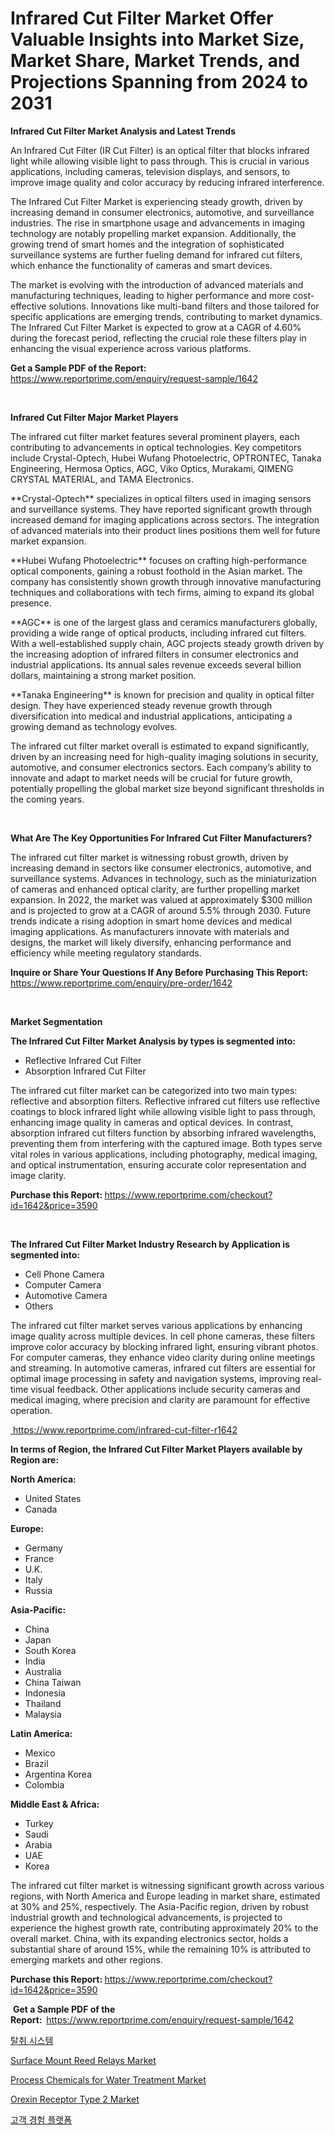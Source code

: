 <p><h1>Infrared Cut Filter Market Offer Valuable Insights into Market Size, Market Share, Market Trends, and Projections Spanning from 2024 to 2031</h1></p><p><strong>Infrared Cut Filter Market Analysis and Latest Trends</strong></p>
<p><p>An Infrared Cut Filter (IR Cut Filter) is an optical filter that blocks infrared light while allowing visible light to pass through. This is crucial in various applications, including cameras, television displays, and sensors, to improve image quality and color accuracy by reducing infrared interference.</p><p>The Infrared Cut Filter Market is experiencing steady growth, driven by increasing demand in consumer electronics, automotive, and surveillance industries. The rise in smartphone usage and advancements in imaging technology are notably propelling market expansion. Additionally, the growing trend of smart homes and the integration of sophisticated surveillance systems are further fueling demand for infrared cut filters, which enhance the functionality of cameras and smart devices.</p><p>The market is evolving with the introduction of advanced materials and manufacturing techniques, leading to higher performance and more cost-effective solutions. Innovations like multi-band filters and those tailored for specific applications are emerging trends, contributing to market dynamics. The Infrared Cut Filter Market is expected to grow at a CAGR of 4.60% during the forecast period, reflecting the crucial role these filters play in enhancing the visual experience across various platforms.</p></p>
<p><strong>Get a Sample PDF of the Report:&nbsp;</strong> <a href="https://www.reportprime.com/enquiry/request-sample/1642">https://www.reportprime.com/enquiry/request-sample/1642</a></p>
<p>&nbsp;</p>
<p><strong>Infrared Cut Filter Major Market Players</strong></p>
<p><p>The infrared cut filter market features several prominent players, each contributing to advancements in optical technologies. Key competitors include Crystal-Optech, Hubei Wufang Photoelectric, OPTRONTEC, Tanaka Engineering, Hermosa Optics, AGC, Viko Optics, Murakami, QIMENG CRYSTAL MATERIAL, and TAMA Electronics.</p><p>**Crystal-Optech** specializes in optical filters used in imaging sensors and surveillance systems. They have reported significant growth through increased demand for imaging applications across sectors. The integration of advanced materials into their product lines positions them well for future market expansion.</p><p>**Hubei Wufang Photoelectric** focuses on crafting high-performance optical components, gaining a robust foothold in the Asian market. The company has consistently shown growth through innovative manufacturing techniques and collaborations with tech firms, aiming to expand its global presence.</p><p>**AGC** is one of the largest glass and ceramics manufacturers globally, providing a wide range of optical products, including infrared cut filters. With a well-established supply chain, AGC projects steady growth driven by the increasing adoption of infrared filters in consumer electronics and industrial applications. Its annual sales revenue exceeds several billion dollars, maintaining a strong market position.</p><p>**Tanaka Engineering** is known for precision and quality in optical filter design. They have experienced steady revenue growth through diversification into medical and industrial applications, anticipating a growing demand as technology evolves.</p><p>The infrared cut filter market overall is estimated to expand significantly, driven by an increasing need for high-quality imaging solutions in security, automotive, and consumer electronics sectors. Each company’s ability to innovate and adapt to market needs will be crucial for future growth, potentially propelling the global market size beyond significant thresholds in the coming years.</p></p>
<p>&nbsp;</p>
<p><strong>What Are The Key Opportunities For Infrared Cut Filter Manufacturers?</strong></p>
<p><p>The infrared cut filter market is witnessing robust growth, driven by increasing demand in sectors like consumer electronics, automotive, and surveillance systems. Advances in technology, such as the miniaturization of cameras and enhanced optical clarity, are further propelling market expansion. In 2022, the market was valued at approximately $300 million and is projected to grow at a CAGR of around 5.5% through 2030. Future trends indicate a rising adoption in smart home devices and medical imaging applications. As manufacturers innovate with materials and designs, the market will likely diversify, enhancing performance and efficiency while meeting regulatory standards.</p></p>
<p><strong>Inquire or Share Your Questions If Any Before Purchasing This Report:</strong> <a href="https://www.reportprime.com/enquiry/pre-order/1642">https://www.reportprime.com/enquiry/pre-order/1642</a></p>
<p>&nbsp;</p>
<p><strong>Market Segmentation</strong></p>
<p><strong>The Infrared Cut Filter Market Analysis by types is segmented into:</strong></p>
<p><ul><li>Reflective Infrared Cut Filter</li><li>Absorption Infrared Cut Filter</li></ul></p>
<p><p>The infrared cut filter market can be categorized into two main types: reflective and absorption filters. Reflective infrared cut filters use reflective coatings to block infrared light while allowing visible light to pass through, enhancing image quality in cameras and optical devices. In contrast, absorption infrared cut filters function by absorbing infrared wavelengths, preventing them from interfering with the captured image. Both types serve vital roles in various applications, including photography, medical imaging, and optical instrumentation, ensuring accurate color representation and image clarity.</p></p>
<p><strong>Purchase this Report:&nbsp;</strong><a href="https://www.reportprime.com/checkout?id=1642&price=3590">https://www.reportprime.com/checkout?id=1642&price=3590</a></p>
<p>&nbsp;</p>
<p><strong>The Infrared Cut Filter Market Industry Research by Application is segmented into:</strong></p>
<p><ul><li>Cell Phone Camera</li><li>Computer Camera</li><li>Automotive Camera</li><li>Others</li></ul></p>
<p><p>The infrared cut filter market serves various applications by enhancing image quality across multiple devices. In cell phone cameras, these filters improve color accuracy by blocking infrared light, ensuring vibrant photos. For computer cameras, they enhance video clarity during online meetings and streaming. In automotive cameras, infrared cut filters are essential for optimal image processing in safety and navigation systems, improving real-time visual feedback. Other applications include security cameras and medical imaging, where precision and clarity are paramount for effective operation.</p></p>
<p><a href="https://www.reportprime.com/infrared-cut-filter-r1642">&nbsp;https://www.reportprime.com/infrared-cut-filter-r1642</a></p>
<p><strong>In terms of Region, the Infrared Cut Filter Market Players available by Region are:</strong></p>
<p>
    <p> <strong> North America: </strong>
        <ul>
            <li>United States</li>
            <li>Canada</li>
        </ul>
        </p> 
    <p> <strong> Europe: </strong>
        <ul>
            <li>Germany</li>
            <li>France</li>
            <li>U.K.</li>
            <li>Italy</li>
            <li>Russia</li>
        </ul>
        </p> 
    <p> <strong> Asia-Pacific: </strong>
        <ul>
            <li>China</li>
            <li>Japan</li>
            <li>South Korea</li>
            <li>India</li>
            <li>Australia</li>
            <li>China Taiwan</li>
            <li>Indonesia</li>
            <li>Thailand</li>
            <li>Malaysia</li>
        </ul>
        </p> 
    <p> <strong> Latin America: </strong>
        <ul>
            <li>Mexico</li>
            <li>Brazil</li>
            <li>Argentina Korea</li>
            <li>Colombia</li>
        </ul>
        </p> 
    <p> <strong> Middle East & Africa: </strong>
        <ul>
            <li>Turkey</li>
            <li>Saudi</li>
            <li>Arabia</li>
            <li>UAE</li>
            <li>Korea</li>
        </ul>
    </p>
    </p>
<p><p>The infrared cut filter market is witnessing significant growth across various regions, with North America and Europe leading in market share, estimated at 30% and 25%, respectively. The Asia-Pacific region, driven by robust industrial growth and technological advancements, is projected to experience the highest growth rate, contributing approximately 20% to the overall market. China, with its expanding electronics sector, holds a substantial share of around 15%, while the remaining 10% is attributed to emerging markets and other regions.</p></p>
<p><strong>Purchase this Report: </strong><a href="https://www.reportprime.com/checkout?id=1642&price=3590">https://www.reportprime.com/checkout?id=1642&price=3590</a></p>
<p>&nbsp;<strong>Get a Sample PDF of the Report:&nbsp;&nbsp;</strong><a href="https://www.reportprime.com/enquiry/request-sample/1642">https://www.reportprime.com/enquiry/request-sample/1642</a></p>
<p><strong></strong></p>
<p><p><a href="https://medium.com/@daniedoyle89/%EA%B8%80%EB%A1%9C%EB%B2%8C-%ED%83%88%EC%B7%A8-%EC%8B%9C%EC%8A%A4%ED%85%9C-%EC%82%B0%EC%97%85-%EC%9C%A0%ED%98%95-%EC%9D%91%EC%9A%A9-%EC%8B%9C%EC%9E%A5-%ED%94%8C%EB%A0%88%EC%9D%B4%EC%96%B4-%EC%A7%80%EC%97%AD-%EC%84%B1%EC%9E%A5-%EB%B6%84%EC%84%9D-%EB%B0%8F-%EB%AF%B8%EB%9E%98-%EC%8B%9C%EB%82%98%EB%A6%AC%EC%98%A4-2024-2031-c6d69f7730a4">탈취 시스템</a></p><p><a href="https://github.com/mabutironaldo/Market-Research-Report-List-6/blob/main/surface-mount-reed-relays-market.md">Surface Mount Reed Relays Market</a></p><p><a href="https://www.linkedin.com/pulse/process-chemicals-water-treatment-market-forecast-u0isf?trackingId=OPAQaK%2BFRHuSdJU2KwV6Cw%3D%3D">Process Chemicals for Water Treatment Market</a></p><p><a href="https://issuu.com/reportprime-2/docs/orexin-receptor-type-2-market-size-_b2afcd31eb156a">Orexin Receptor Type 2 Market</a></p><p><a href="https://medium.com/@daniedoyle89/%EA%B3%A0%EA%B0%9D-%EA%B2%BD%ED%97%98-%ED%94%8C%EB%9E%AB%ED%8F%BC-%EC%8B%9C%EC%9E%A5-%EA%B7%9C%EB%AA%A8-%EC%84%B1%EC%9E%A5-%EC%B6%94%EC%84%B8-%EB%B0%8F-%EC%82%B0%EC%97%85-%EB%B6%84%EC%84%9D-%EC%9C%A0%ED%98%95%EB%B3%84-%EC%9D%91%EC%9A%A9-%ED%94%84%EB%A1%9C%EA%B7%B8%EB%9E%A8%EB%B3%84-%EB%B0%8F-2024%EB%85%84%EB%B6%80%ED%84%B0-2031%EB%85%84%EA%B9%8C%EC%A7%80%EC%9D%98-%EC%98%88%EC%B8%A1-94895ca901ad">고객 경험 플랫폼</a></p></p>